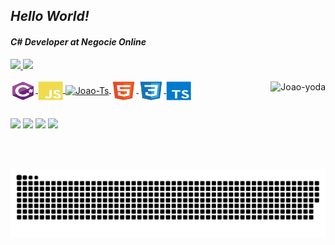 ## _Hello World!_
#### _C# Developer at Negocie Online_ 
 <div>
  <a href="https://github.com/Joaoojohn">
  <img height="180em" src="https://github-readme-stats.vercel.app/api?username=Joaoojohn&show_icons=true&theme=github_dark&include_all_commits=true&count_private=true"/>
  <img height="180em" src="https://github-readme-stats.vercel.app/api/top-langs/?username=Joaoojohn&layout=compact&langs_count=7&theme=github_dark"/>
</div>
  
 <div style="display: inline_block"><br>
  <img align="center" alt="Joao-Csharp" height="30" width="40" src="https://raw.githubusercontent.com/devicons/devicon/master/icons/csharp/csharp-original.svg">
  <img align="center" alt="Joao-Js" height="30" width="40" src="https://raw.githubusercontent.com/devicons/devicon/master/icons/javascript/javascript-plain.svg">
  <img align="center" alt="Joao-Ts" height="30" width="40" src="https://cdn.jsdelivr.net/gh/devicons/devicon/icons/java/java-original.svg">
  <img align="center" alt="Joao-HTML" height="30" width="40" src="https://raw.githubusercontent.com/devicons/devicon/master/icons/html5/html5-original.svg">
  <img align="center" alt="Joao-CSS" height="30" width="40" src="https://raw.githubusercontent.com/devicons/devicon/master/icons/css3/css3-original.svg">
  <img align="center" alt="Joao-Ts" height="30" width="40" src="https://raw.githubusercontent.com/devicons/devicon/master/icons/typescript/typescript-plain.svg">
  
  <img height="140em" align="right" alt="Joao-yoda" src="https://c.tenor.com/7rMJZKO5CYYAAAAC/baby-yoda-hi.gif">
</div>
 
  ##
  
<div> 
  <a href="https://instagram.com/joaoo.john" target="_blank"><img src="https://img.shields.io/badge/-Instagram-%23E4405F?style=for-the-badge&logo=instagram&logoColor=white" target="_blank"></a>
  <a href = "mailto:joaopedro.cs1222@gmail.com"><img src="https://img.shields.io/badge/-Gmail-%23333?style=for-the-badge&logo=gmail&logoColor=white" target="_blank"></a>
 <a href="https://www.linkedin.com/in/joão-pedro-santos-costa-23b570191" target="_blank"><img src="https://img.shields.io/badge/-LinkedIn-%230077B5?style=for-the-badge&logo=linkedin&logoColor=white" target="_blank"></a> 
 <a href="https://steamcommunity.com/profiles/76561198362293056/" target="_blank"><img src="https://img.shields.io/badge/Steam-000000?style=for-the-badge&logo=steam&logoColor=white"></a>
 <br>
 
 ![Snake animation](https://github.com/joaoojohn/Joaoojohn/blob/output/github-contribution-grid-snake.svg)
 
</div>
  

